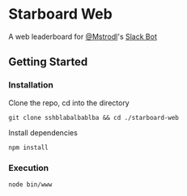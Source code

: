 # Starboard Web
A web leaderboard for [@Mstrodl](https://github.com/Mstrodl/)'s [Slack Bot](https://github.com/Mstrodl/starboard)

## Getting Started
### Installation
Clone the repo, cd into the directory

    git clone sshblabalbablba && cd ./starboard-web
Install dependencies

    npm install
### Execution

    node bin/www
